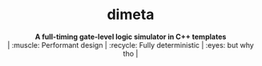 <h1 align="center">dimeta</h1>

<div align="center">
  <strong>A full-timing gate-level logic simulator in C++ templates</strong>
</div>
<div align="center">
  | :muscle: Performant design | :recycle: Fully deterministic | :eyes: but why tho |
</div>
<br />
